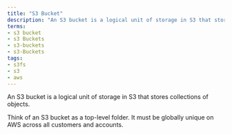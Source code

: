 ```yaml
---
title: "S3 Bucket"
description: "An S3 bucket is a logical unit of storage in S3 that stores collections of objects."
terms:
- s3 bucket
- s3 Buckets
- s3-buckets
- s3-Buckets
tags:
- s3fs
- s3
- aws
---
```

An S3 bucket is a logical unit of storage in S3 that stores collections of objects.

Think of an S3 bucket as a top-level folder. It must be globally unique on AWS across all customers and accounts.
